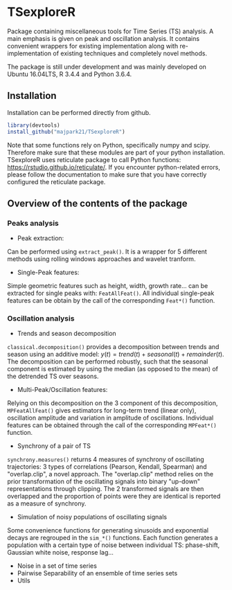 # TSexploreR

Package containing miscellaneous tools for Time Series (TS) analysis. A main emphasis is given on peak and oscillation analysis. It contains convenient wrappers for existing implementation along with re-implementation of existing techniques and completely novel methods.

The package is still under development and was mainly developed on Ubuntu 16.04LTS, R 3.4.4 and Python 3.6.4.

## Installation

Installation can be performed directly from github.

```R
library(devtools)
install_github("majpark21/TSexploreR")
```

Note that some functions rely on Python, specifically numpy and scipy. Therefore make sure that these modules are part of your python installation. TSexploreR uses reticulate package to call Python functions: https://rstudio.github.io/reticulate/. If you encounter python-related errors, please follow the documentation to make sure that you have correctly configured the reticulate package.

## Overview of the contents of the package

### Peaks analysis
* Peak extraction: 

Can be performed using `extract_peak()`. It is a wrapper for 5 different methods using rolling windows approaches and wavelet tranform.

* Single-Peak features:

Simple geometric features such as height, width, growth rate... can be extracted for single peaks with: `FeatAllFeat()`. All individual single-peak features can be obtain by the call of the corresponding `Feat*()` function.


### Oscillation analysis
* Trends and season decomposition

`classical.decomposition()` provides a decomposition between trends and season using an additive model: $y(t) = trend(t) + seasonal(t) + remainder(t)$. The decomposition can be performed robustly, such that the seasonal component is estimated by using the median (as opposed to the mean) of the detrended TS over seasons.

* Multi-Peak/Oscillation features:

Relying on this decomposition on the 3 component of this decomposition, `MPFeatAllFeat()` gives estimators for long-term trend (linear only), oscillation amplitude and variation in amplitude of oscillations. Individual features can be obtained through the call of the corresponding `MPFeat*()` function.

* Synchrony of a pair of TS

`synchrony.measures()` returns 4 measures of synchrony of oscillating trajectories: 3 types of correlations (Pearson, Kendall, Spearman) and "overlap.clip", a novel approach. The "overlap.clip" method relies on the prior transformation of the oscillating signals into binary "up-down" representations through clipping. The 2 transformed signals are then overlapped and the proportion of points were they are identical is reported as a measure of synchrony.

* Simulation of noisy populations of oscillating signals

Some convenience functions for generating sinusoids and exponential decays are regrouped in the `sim_*()` functions. Each function generates a population with a certain type of noise between individual TS: phase-shift, Gaussian white noise, response lag...



* Noise in a set of time series
* Pairwise Separability of an ensemble of time series sets
* Utils
